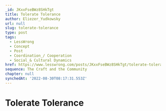 ```yaml
---
_id: JKxxFseBWz8SHkTgt
title: Tolerate Tolerance
author: Eliezer_Yudkowsky
url: null
slug: tolerate-tolerance
type: post
tags:
  - LessWrong
  - Concept
  - Post
  - Coordination_/ Cooperation
  - Social_& Cultural Dynamics
href: https://www.lesswrong.com/posts/JKxxFseBWz8SHkTgt/tolerate-tolerance
sequence: The Craft and the Community
chapter: null
synchedAt: '2022-08-30T08:17:31.553Z'
---
```

# Tolerate Tolerance

